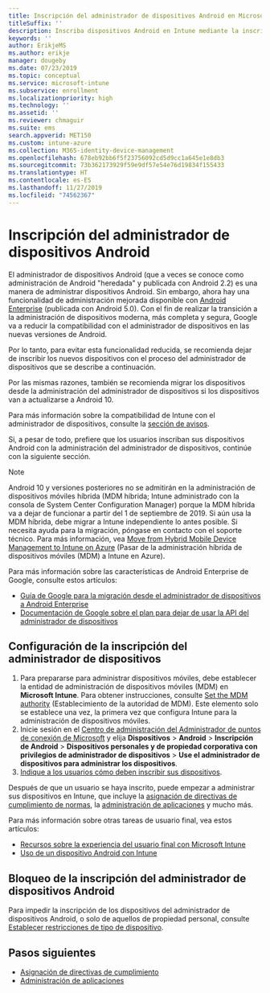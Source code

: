 ```yaml
---
title: Inscripción del administrador de dispositivos Android en Microsoft Intune
titleSuffix: ''
description: Inscriba dispositivos Android en Intune mediante la inscripción del administrador de dispositivos.
keywords: ''
author: ErikjeMS
ms.author: erikje
manager: dougeby
ms.date: 07/23/2019
ms.topic: conceptual
ms.service: microsoft-intune
ms.subservice: enrollment
ms.localizationpriority: high
ms.technology: ''
ms.assetid: ''
ms.reviewer: chmaguir
ms.suite: ems
search.appverid: MET150
ms.custom: intune-azure
ms.collection: M365-identity-device-management
ms.openlocfilehash: 678eb92bb6f5f23756092cd5d9cc1a645e1e8db3
ms.sourcegitcommit: 73b362173929f59e9df57e54e76d19834f155433
ms.translationtype: HT
ms.contentlocale: es-ES
ms.lasthandoff: 11/27/2019
ms.locfileid: "74562367"
---
```

# <a name="android-device-administrator-enrollment"></a>Inscripción del administrador de dispositivos Android

El administrador de dispositivos Android (que a veces se conoce como administración de Android "heredada" y publicada con Android 2.2) es una manera de administrar dispositivos Android. Sin embargo, ahora hay una funcionalidad de administración mejorada disponible con [Android Enterprise](https://www.android.com/enterprise/management/) (publicada con Android 5.0). Con el fin de realizar la transición a la administración de dispositivos moderna, más completa y segura, Google va a reducir la compatibilidad con el administrador de dispositivos en las nuevas versiones de Android.

Por lo tanto, para evitar esta funcionalidad reducida, se recomienda dejar de inscribir los nuevos dispositivos con el proceso del administrador de dispositivos que se describe a continuación.

Por las mismas razones, también se recomienda migrar los dispositivos desde la administración del administrador de dispositivos si los dispositivos van a actualizarse a Android 10. 

Para más información sobre la compatibilidad de Intune con el administrador de dispositivos, consulte la [sección de avisos](../fundamentals/whats-new.md#decreasing-support-for-android-device-administrator).

Si, a pesar de todo, prefiere que los usuarios inscriban sus dispositivos Android con la administración del administrador de dispositivos, continúe con la siguiente sección.  


> [!Note]  
> Android 10 y versiones posteriores no se admitirán en la administración de dispositivos móviles híbrida (MDM híbrida; Intune administrado con la consola de System Center Configuration Manager) porque la MDM híbrida va a dejar de funcionar a partir del 1 de septiembre de 2019. Si aún usa la MDM híbrida, debe migrar a Intune independiente lo antes posible. Si necesita ayuda para la migración, póngase en contacto con el soporte técnico. Para más información, vea [Move from Hybrid Mobile Device Management to Intune on Azure](https://aka.ms/hybrid_notification) (Pasar de la administración híbrida de dispositivos móviles (MDM) a Intune en Azure).

Para más información sobre las características de Android Enterprise de Google, consulte estos artículos:
- [Guía de Google para la migración desde el administrador de dispositivos a Android Enterprise](http://static.googleusercontent.com/media/android.com/en/enterprise/static/2016/pdfs/enterprise/Android-Enterprise-Migration-Bluebook_2019.pdf)
- [Documentación de Google sobre el plan para dejar de usar la API del administrador de dispositivos](https://developers.google.com/android/work/device-admin-deprecation)


## <a name="set-up-device-administrator-enrollment"></a>Configuración de la inscripción del administrador de dispositivos

1. Para prepararse para administrar dispositivos móviles, debe establecer la entidad de administración de dispositivos móviles (MDM) en **Microsoft Intune**. Para obtener instrucciones, consulte [Set the MDM authority](../fundamentals/mdm-authority-set.md) (Establecimiento de la autoridad de MDM). Este elemento solo se establece una vez, la primera vez que configura Intune para la administración de dispositivos móviles.
2. Inicie sesión en el [Centro de administración del Administrador de puntos de conexión de Microsoft](https://go.microsoft.com/fwlink/?linkid=2109431) y elija **Dispositivos** > **Android** > **Inscripción de Android** > **Dispositivos personales y de propiedad corporativa con privilegios de administrador de dispositivos**  > **Use el administrador de dispositivos para administrar los dispositivos**.
3. [Indique a los usuarios cómo deben inscribir sus dispositivos](/intune-user-help/enroll-your-device-in-intune-android).  

Después de que un usuario se haya inscrito, puede empezar a administrar sus dispositivos en Intune, que incluye la [asignación de directivas de cumplimiento de normas](../protect/compliance-policy-create-android.md), la [administración de aplicaciones](../apps/app-management.md) y mucho más.

Para más información sobre otras tareas de usuario final, vea estos artículos:
- [Recursos sobre la experiencia del usuario final con Microsoft Intune](../fundamentals/end-user-educate.md)
- [Uso de un dispositivo Android con Intune](https://docs.microsoft.com/intune-user-help/using-your-android-device-with-intune)


## <a name="block-device-administrator-enrollment"></a>Bloqueo de la inscripción del administrador de dispositivos Android
Para impedir la inscripción de los dispositivos del administrador de dispositivos Android, o solo de aquellos de propiedad personal, consulte [Establecer restricciones de tipo de dispositivo](enrollment-restrictions-set.md).



## <a name="next-steps"></a>Pasos siguientes
- [Asignación de directivas de cumplimiento](../protect/compliance-policy-create-android.md)
- [Administración de aplicaciones](../apps/app-management.md)
